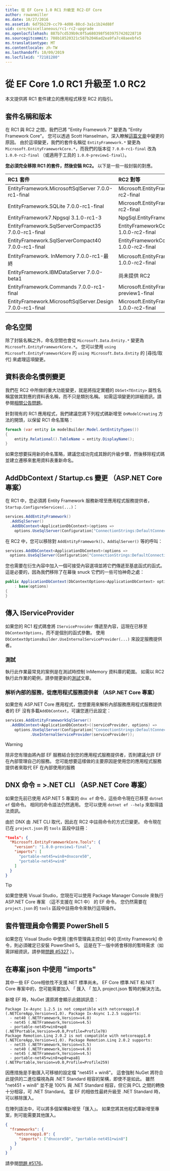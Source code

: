 ```yaml
---
title: 從 EF Core 1.0 RC1 升級至 RC2-EF Core
author: rowanmiller
ms.date: 10/27/2016
ms.assetid: 6d75b229-cc79-4d08-88cd-3a1c1b24d88f
uid: core/miscellaneous/rc1-rc2-upgrade
ms.openlocfilehash: 887b7cd539b9c0f5a680398f5039757420228710
ms.sourcegitcommit: 708b18520321c587b2046ad2ea9fa7c48aeebfe5
ms.translationtype: MT
ms.contentlocale: zh-TW
ms.lasthandoff: 10/09/2019
ms.locfileid: "72181280"
---
```

# <a name="upgrading-from-ef-core-10-rc1-to-10-rc2"></a>從 EF Core 1.0 RC1 升級至 1.0 RC2

本文提供將 RC1 套件建立的應用程式移至 RC2 的指引。

## <a name="package-names-and-versions"></a>套件名稱和版本

在 RC1 與 RC2 之間，我們已將 "Entity Framework 7" 變更為 "Entity Framework Core"。 您可以透過 Scott Hanselman，深入瞭解[這篇文章](https://www.hanselman.com/blog/ASPNET5IsDeadIntroducingASPNETCore10AndNETCore10.aspx)中變更的原因。 由於這項變更，我們的套件名稱從 `EntityFramework.*` 變更為 `Microsoft.EntityFrameworkCore.*`，而我們的版本從 `7.0.0-rc1-final` 改為 `1.0.0-rc2-final` （或適用于工具的 `1.0.0-preview1-final`）。

**您必須完全移除 RC1 的套件，然後安裝 RC2。** 以下是一些一般封裝的對應。

| RC1 套件                                               | RC2 對等                                                       |
|:----------------------------------------------------------|:---------------------------------------------------------------------|
| EntityFramework.MicrosoftSqlServer        7.0.0-rc1-final | Microsoft.EntityFrameworkCore.SqlServer         1.0.0-rc2-final      |
| EntityFramework.SQLite                    7.0.0-rc1-final | Microsoft.EntityFrameworkCore.Sqlite            1.0.0-rc2-final      |
| EntityFramework7.Npgsql                   3.1.0-rc1-3     | NpgSql.EntityFrameworkCore.Postgres             <to be advised>      |
| EntityFramework.SqlServerCompact35        7.0.0-rc1-final | EntityFrameworkCore.SqlServerCompact35          1.0.0-rc2-final      |
| EntityFramework.SqlServerCompact40        7.0.0-rc1-final | EntityFrameworkCore.SqlServerCompact40          1.0.0-rc2-final      |
| EntityFramework. InMemory 7.0.0-rc1-最終 | Microsoft.EntityFrameworkCore.InMemory          1.0.0-rc2-final      |
| EntityFramework.IBMDataServer             7.0.0-beta1     | 尚未提供 RC2                                            |
| EntityFramework.Commands                  7.0.0-rc1-final | Microsoft.EntityFrameworkCore.Tools             1.0.0-preview1-final |
| EntityFramework.MicrosoftSqlServer.Design 7.0.0-rc1-final | Microsoft.EntityFrameworkCore.SqlServer.Design  1.0.0-rc2-final      |

## <a name="namespaces"></a>命名空間

除了封裝名稱之外，命名空間也會從 `Microsoft.Data.Entity.*` 變更為 `Microsoft.EntityFrameworkCore.*`。 您可以使用 `using Microsoft.EntityFrameworkCore` 的 `using Microsoft.Data.Entity` 的 [尋找/取代] 來處理這項變更。

## <a name="table-naming-convention-changes"></a>資料表命名慣例變更

我們在 RC2 中所做的重大功能變更，就是將指定實體的 `DbSet<TEntity>` 屬性名稱當做其對應的資料表名稱，而不只是類別名稱。 如需這項變更的詳細資訊，請參閱[相關公告問題](https://github.com/aspnet/Announcements/issues/167)。

針對現有的 RC1 應用程式，我們建議您將下列程式碼新增至 `OnModelCreating` 方法的開頭，以保留 RC1 命名策略：

``` csharp
foreach (var entity in modelBuilder.Model.GetEntityTypes())
{
    entity.Relational().TableName = entity.DisplayName();
}
```

如果您想要採用新的命名策略，建議您成功完成其餘的升級步驟，然後移除程式碼並建立遷移來套用資料表重新命名。

## <a name="adddbcontext--startupcs-changes-aspnet-core-projects-only"></a>AddDbContext / Startup.cs 變更 （ASP.NET Core 專案）

在 RC1 中，您必須將 Entity Framework 服務新增至應用程式服務提供者，`Startup.ConfigureServices(...)`：

``` csharp
services.AddEntityFramework()
  .AddSqlServer()
  .AddDbContext<ApplicationDbContext>(options =>
    options.UseSqlServer(Configuration["ConnectionStrings:DefaultConnection"]));
```

在 RC2 中，您可以移除對 `AddEntityFramework()`、`AddSqlServer()` 等的呼叫：

``` csharp
services.AddDbContext<ApplicationDbContext>(options =>
  options.UseSqlServer(Configuration["ConnectionStrings:DefaultConnection"]));
```

您也需要在衍生內容中加入一個可接受內容選項並將它們傳遞至基底函式的函式。 這是必要的，因為我們移除了在幕後 snuck 它們的一些可怕神奇之處：

``` csharp
public ApplicationDbContext(DbContextOptions<ApplicationDbContext> options)
    : base(options)
{
}
```

## <a name="passing-in-an-iserviceprovider"></a>傳入 IServiceProvider

如果您的 RC1 程式碼會將 `IServiceProvider` 傳遞至內容，這現在已移至 `DbContextOptions`，而不是個別的函式參數。 使用 `DbContextOptionsBuilder.UseInternalServiceProvider(...)` 來設定服務提供者。

### <a name="testing"></a>測試

執行此作業最常見的案例是在測試時控制 InMemory 資料庫的範圍。 如需以 RC2 執行此作業的範例，請參閱更新的[測試](testing/index.md)文章。

### <a name="resolving-internal-services-from-application-service-provider-aspnet-core-projects-only"></a>解析內部的服務，從應用程式服務提供者 （ASP.NET Core 專案）

如果您有 ASP.NET Core 應用程式，您想要用來解析內部服務應用程式服務提供者的 EF 沒有多載`AddDbContext`，可讓您進行此設定：

``` csharp
services.AddEntityFrameworkSqlServer()
  .AddDbContext<ApplicationDbContext>((serviceProvider, options) =>
    options.UseSqlServer(Configuration["ConnectionStrings:DefaultConnection"])
           .UseInternalServiceProvider(serviceProvider));
```

> [!WARNING]  
> 除非您有理由將內部 EF 服務結合到您的應用程式服務提供者，否則建議允許 EF 在內部管理自己的服務。 您可能想要這樣做的主要原因是使用您的應用程式服務提供者來取代 EF 在內部使用的服務

## <a name="dnx-commands--net-cli-aspnet-core-projects-only"></a>DNX 命令 = >.NET CLI （ASP.NET Core 專案）

如果您先前已使用 ASP.NET 5 專案的 `dnx ef` 命令，這些命令現在已移至 `dotnet ef` 個命令。 相同的命令語法仍然適用。 您可以使用 `dotnet ef --help` 來取得語法資訊。

由於 DNX 由 .NET CLI 取代，因此在 RC2 中註冊命令的方式已變更。 命令現在已在 `project.json` 的 `tools` 區段中註冊：

``` json
"tools": {
  "Microsoft.EntityFrameworkCore.Tools": {
    "version": "1.0.0-preview1-final",
    "imports": [
      "portable-net45+win8+dnxcore50",
      "portable-net45+win8"
    ]
  }
}
```

> [!TIP]  
> 如果您使用 Visual Studio，您現在可以使用 Package Manager Console 來執行 ASP.NET Core 專案 （這不支援在 RC1 中） 的 EF 命令。 您仍然需要在 `project.json` 的 `tools` 區段中註冊命令來執行這項操作。

## <a name="package-manager-commands-require-powershell-5"></a>套件管理員命令需要 PowerShell 5

如果您在 Visual Studio 中使用 [套件管理員主控台] 中的 [Entity Framework] 命令，則必須確定已安裝 PowerShell 5。 這是在下一版中將會移除的暫時需求（如需詳細資訊，請參閱[問題 #5327](https://github.com/aspnet/EntityFramework/issues/5327) ）。

## <a name="using-imports-in-projectjson"></a>在專案 json 中使用 "imports"

其中一些 EF Core相依性不支援.NET 標準尚未。 EF Core 標準.NET 和.NET Core 專案中的，您可能需要加入 「 匯入 「 加入 project.json 暫時的解決方法。

新增 EF 時，NuGet 還原將會顯示此錯誤訊息：

``` Console
Package Ix-Async 1.2.5 is not compatible with netcoreapp1.0 (.NETCoreApp,Version=v1.0). Package Ix-Async 1.2.5 supports:
  - net40 (.NETFramework,Version=v4.0)
  - net45 (.NETFramework,Version=v4.5)
  - portable-net45+win8+wp8 (.NETPortable,Version=v0.0,Profile=Profile78)
Package Remotion.Linq 2.0.2 is not compatible with netcoreapp1.0 (.NETCoreApp,Version=v1.0). Package Remotion.Linq 2.0.2 supports:
  - net35 (.NETFramework,Version=v3.5)
  - net40 (.NETFramework,Version=v4.0)
  - net45 (.NETFramework,Version=v4.5)
  - portable-net45+win8+wp8+wpa81 (.NETPortable,Version=v0.0,Profile=Profile259)
```

因應措施是手動匯入可移植的設定檔 "net451 + win8"。 這會強制 NuGet 將符合此提供的二進位檔視為與 .NET Standard 相容的架構，即使不是如此。 雖然 "net451 + win8" 並不是 100% 與 .NET Standard 相容，但它與 PCL 之間的轉換十分相容，可 .NET Standard。 當 EF 的相依性最終升級至 .NET Standard 時，可以移除匯入。

在陣列語法中，可以將多個架構新增至「匯入」。 如果您將其他程式庫新增至專案，則可能需要其他匯入。

``` json
{
  "frameworks": {
    "netcoreapp1.0": {
      "imports": ["dnxcore50", "portable-net451+win8"]
    }
  }
}
```

請參閱[問題 #5176](https://github.com/aspnet/EntityFramework/issues/5176)。
